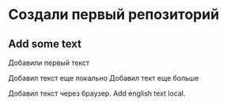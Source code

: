 # Создали первый репозиторий
## Add some text
Добавили  первый текст

Добавил текст еще локально
Добавил тект еще больше


Добавил текст через браузер. Add english text local.
